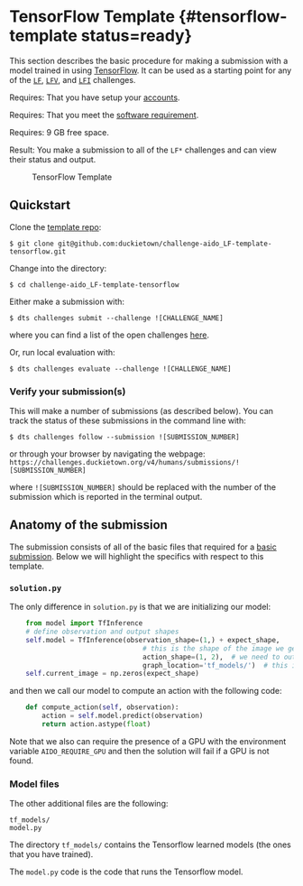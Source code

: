 # TensorFlow Template  {#tensorflow-template status=ready}

This section describes the basic procedure for making a submission with a model trained in using [TensorFlow](https://www.tensorflow.org/). 
It can be used as a starting point for any of the [`LF`](#challenge-LF), [`LFV`](#challenge-LFV), and [`LFI`](#challenge-LFI) 
challenges.

<div class='requirements' markdown='1'>

Requires: That you have setup your [accounts](#cm-accounts).

Requires: That you meet the [software requirement](#cm-sw).

Requires: 9 GB free space.

Result: You make a submission to all of the `LF*` challenges and can 
view their status and output.

</div>

<figure id="aido-webinar-tensorflow">
    <figcaption>TensorFlow Template</figcaption>
    <dtvideo src="vimeo:481632757"/>
</figure>

## Quickstart

Clone the [template repo](https://github.com/duckietown/challenge-aido_LF-template-tensorflow):

    $ git clone git@github.com:duckietown/challenge-aido_LF-template-tensorflow.git


Change into the directory:

    $ cd challenge-aido_LF-template-tensorflow
    

Either make a submission with:

    $ dts challenges submit --challenge ![CHALLENGE_NAME]
    
where you can find a list of the open challenges [here](https://challenges.duckietown.org/v4/humans/challenges).


Or, run local evaluation with:

    $ dts challenges evaluate --challenge ![CHALLENGE_NAME]

### Verify your submission(s)

This will make a number of submissions (as described below). You can track the status of these submissions in the command line with:

    $ dts challenges follow --submission ![SUBMISSION_NUMBER]

or through your browser by navigating the webpage: `https://challenges.duckietown.org/v4/humans/submissions/![SUBMISSION_NUMBER]`

where `![SUBMISSION_NUMBER]` should be replaced with the number of the submission which is reported in the terminal output. 

## Anatomy of the submission


The submission consists of all of the basic files that required for a [basic submission](#minimal-template). Below we will highlight the specifics with respect to this template. 


### `solution.py`

The only difference in `solution.py` is that we are initializing our model:

```python
    from model import TfInference
    # define observation and output shapes
    self.model = TfInference(observation_shape=(1,) + expect_shape,
                                 # this is the shape of the image we get.
                                 action_shape=(1, 2),  # we need to output v, omega.
                                 graph_location='tf_models/')  # this is the folder where our models are stored.
    self.current_image = np.zeros(expect_shape)
```

and then we call our model to compute an action with the following code:

```python
    def compute_action(self, observation):
        action = self.model.predict(observation)
        return action.astype(float)
```

Note that we also can require the presence of a GPU with the environment variable `AIDO_REQUIRE_GPU` and then the solution will fail if a GPU is not found. 

### Model files

The other additional files are the following:

    tf_models/
    model.py
    
The directory `tf_models/` contains the Tensorflow learned models (the ones that you have trained).

The `model.py` code is the code that runs the Tensorflow model.

